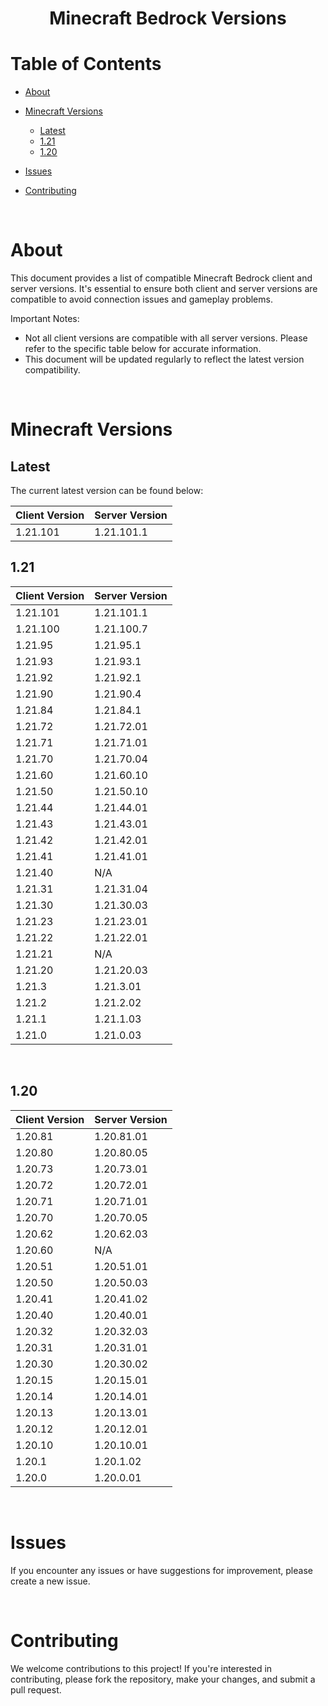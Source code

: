<h1 align="center"> Minecraft Bedrock Versions</h1>



# Table of Contents

- [About](#about)

- [Minecraft Versions](#minecraft-versions)
    - [Latest](#latest)
    - [1.21](#121)
    - [1.20](#120)

- [Issues](#issues)
- [Contributing](#contributing)

</br>

# About

This document provides a list of compatible Minecraft Bedrock client and server versions. It's essential to ensure both client and server versions are compatible to avoid connection issues and gameplay problems.

Important Notes:

- Not all client versions are compatible with all server versions. Please refer to the specific table below for accurate information.
- This document will be updated regularly to reflect the latest version compatibility.

</br>

# Minecraft Versions

## Latest

The current latest version can be found below:

| Client Version | Server Version |
|---|---|
| 1.21.101 | 1.21.101.1 |

## 1.21
| Client Version | Server Version |
|---|---|
| 1.21.101 | 1.21.101.1 |
| 1.21.100 | 1.21.100.7 |
| 1.21.95 | 1.21.95.1 |
| 1.21.93 | 1.21.93.1 |
| 1.21.92 | 1.21.92.1 |
| 1.21.90 | 1.21.90.4 |
| 1.21.84 | 1.21.84.1 |
| 1.21.72 | 1.21.72.01 |
| 1.21.71 | 1.21.71.01 |
| 1.21.70 | 1.21.70.04|
| 1.21.60 | 1.21.60.10 |
| 1.21.50 | 1.21.50.10 |
| 1.21.44 | 1.21.44.01 |
| 1.21.43 | 1.21.43.01 |
| 1.21.42 | 1.21.42.01 |
| 1.21.41 | 1.21.41.01 |
| 1.21.40 | N/A |
| 1.21.31 | 1.21.31.04 |
| 1.21.30 | 1.21.30.03 |
| 1.21.23 | 1.21.23.01 |
| 1.21.22 | 1.21.22.01 |
| 1.21.21 | N/A |
| 1.21.20 | 1.21.20.03 |
| 1.21.3 | 1.21.3.01 |
| 1.21.2 | 1.21.2.02 |
| 1.21.1 | 1.21.1.03 |
| 1.21.0 | 1.21.0.03 |

</br>

## 1.20
| Client Version | Server Version |
|---|---|
| 1.20.81 | 1.20.81.01 |
| 1.20.80 | 1.20.80.05 |
| 1.20.73 | 1.20.73.01 |
| 1.20.72 | 1.20.72.01 |
| 1.20.71 | 1.20.71.01 |
| 1.20.70 | 1.20.70.05 |
| 1.20.62 | 1.20.62.03 |
| 1.20.60 | N/A |
| 1.20.51 | 1.20.51.01 |
| 1.20.50 | 1.20.50.03 |
| 1.20.41 | 1.20.41.02 |
| 1.20.40 | 1.20.40.01 |
| 1.20.32 | 1.20.32.03 |
| 1.20.31 | 1.20.31.01 |
| 1.20.30 | 1.20.30.02 |
| 1.20.15 | 1.20.15.01 |
| 1.20.14 | 1.20.14.01 |
| 1.20.13 | 1.20.13.01 |
| 1.20.12 | 1.20.12.01 |
| 1.20.10 | 1.20.10.01 |
| 1.20.1 | 1.20.1.02 |
| 1.20.0 | 1.20.0.01 |

</br>

# Issues
If you encounter any issues or have suggestions for improvement, please create a new issue.

</br>

# Contributing
We welcome contributions to this project! If you're interested in contributing, please fork the repository, make your changes, and submit a pull request.
